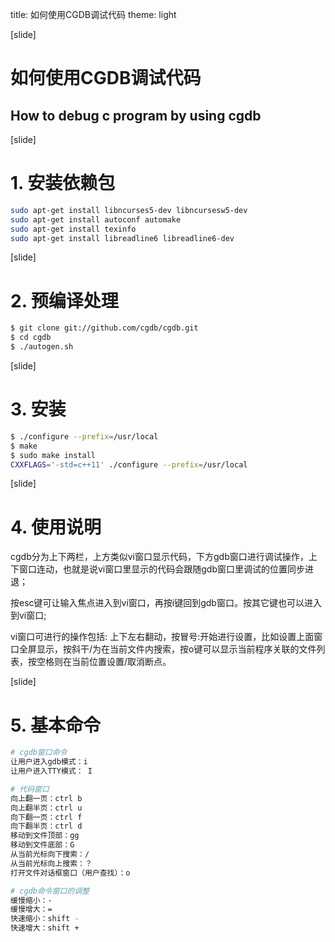 title: 如何使用CGDB调试代码
theme: light

[slide]
# 如何使用CGDB调试代码
## How to debug c program by using cgdb

[slide]
# 1. 安装依赖包
```bash
sudo apt-get install libncurses5-dev libncursesw5-dev
sudo apt-get install autoconf automake
sudo apt-get install texinfo 
sudo apt-get install libreadline6 libreadline6-dev
```

[slide]
# 2. 预编译处理
```bash
$ git clone git://github.com/cgdb/cgdb.git
$ cd cgdb
$ ./autogen.sh
```

[slide]
# 3. 安装
```bash
$ ./configure --prefix=/usr/local
$ make
$ sudo make install
CXXFLAGS='-std=c++11' ./configure --prefix=/usr/local
```

[slide]
# 4. 使用说明
cgdb分为上下两栏，上方类似vi窗口显示代码，下方gdb窗口进行调试操作，上下窗口连动，也就是说vi窗口里显示的代码会跟随gdb窗口里调试的位置同步进退；

按esc键可让输入焦点进入到vi窗口，再按i键回到gdb窗口。按其它键也可以进入到vi窗口;

vi窗口可进行的操作包括: 上下左右翻动，按冒号:开始进行设置，比如设置上面窗口全屏显示，按斜干/为在当前文件内搜索，按o键可以显示当前程序关联的文件列表，按空格则在当前位置设置/取消断点。

[slide]
# 5. 基本命令
```bash
# cgdb窗口命令
让用户进入gdb模式：i
让用户进入TTY模式： I

# 代码窗口
向上翻一页：ctrl b
向上翻半页：ctrl u
向下翻一页：ctrl f
向下翻半页：ctrl d
移动到文件顶部：gg
移动到文件底部：G
从当前光标向下搜索：/
从当前光标向上搜索：？
打开文件对话框窗口（用户查找）：o

# cgdb命令窗口的调整
缓慢缩小：-
缓慢增大：=
快速缩小：shift -
快速增大：shift +
```